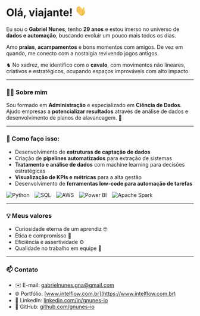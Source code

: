 # Olá, viajante! <img src="https://raw.githubusercontent.com/ABSphreak/ABSphreak/master/gifs/Hi.gif" width="30px" height="30px">

Eu sou o **Gabriel Nunes**, tenho **29 anos** e estou imerso no universo de **dados e automação**, buscando evoluir um pouco mais todos os dias.

Amo **praias**, **acampamentos** e bons momentos com amigos. De vez em quando, me conecto com a nostalgia revivendo jogos antigos.  

♞ No xadrez, me identifico com o **cavalo**, com movimentos não lineares, criativos e estratégicos, ocupando espaços improváveis com alto impacto. 

---

### 👨‍💻 Sobre mim

Sou formado em **Administração** e especializado em **Ciência de Dados**.  
Ajudo empresas a **potencializar resultados** através de análise de dados e desenvolvimento de planos de alavancagem. 🚀

---

### 🔧 Como faço isso:
- Desenvolvimento de **estruturas de captação de dados**
- Criação de **pipelines automatizados** para extração de sistemas
- **Tratamento e análise de dados** com machine learning para decisões estratégicas
- **Visualização de KPIs e métricas** para a alta gestão
- Desenvolvimento de **ferramentas low-code para automação de tarefas**

<p align="left">
  <!-- Python -->
  <img src="https://cdn.jsdelivr.net/gh/devicons/devicon/icons/python/python-original.svg" alt="Python" width="40" height="40" style="margin-right:10px;"/>
  
  <!-- SQL -->
  <img src="https://img.icons8.com/fluency/48/database.png" alt="SQL" width="40" height="40" style="margin-right:10px;"/>

  <!-- AWS -->
  <img src="https://img.icons8.com/color/48/amazon-web-services.png" alt="AWS" width="40" height="40" style="margin-right:10px;"/>

  <!-- Power BI -->
  <img src="https://img.icons8.com/color/48/power-bi.png" alt="Power BI" width="40" height="40" style="margin-right:10px;"/>

  <!-- Apache Spark -->
  <img src="https://upload.wikimedia.org/wikipedia/commons/f/f3/Apache_Spark_logo.svg" alt="Apache Spark" width="80" height="40" style="margin-right:10px;"/>
</p>

---

### 💡 Meus valores
- Curiosidade eterna de um aprendiz 🤓  
- Ética e compromisso 🤝  
- Eficiência e assertividade ⚙️  
- Qualidade no trabalho em equipe 🧩

---

### 📫 Contato
- ✉️ E-mail: [gabrielnunes.gna@gmail.com](mailto:gabrielnunes.gna@gmail.com)  
- 🌐 Portfólio: [www.intelflow.com.br](https://www.intelflow.com.br)  
- 💼 LinkedIn: [linkedin.com/in/gnunes-io](https://www.linkedin.com/in/gnunes-io)  
- 🐙 GitHub: [github.com/gnunes-io](https://github.com/gnunes-io)
